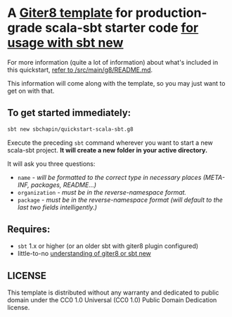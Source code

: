 # A [Giter8 template](http://www.foundweekends.org/giter8/Combined+Pages.html#Usage) for production-grade scala-sbt starter code [for usage with sbt new](https://www.scala-sbt.org/1.x/docs/sbt-new-and-Templates.html) #

For more information (quite a lot of information) about what's included in this quickstart, [refer to /src/main/g8/README.md](https://github.com/sbchapin/quickstart-scala-sbt.g8/blob/master/src/main/g8/README.md).

This information will come along with the template, so you may just want to get on with that.


## To get started immediately: ##

```bash
sbt new sbchapin/quickstart-scala-sbt.g8
```

Execute the preceding `sbt` command wherever you want to start a new scala-sbt project.  **It will create a new folder in your active directory.**

It will ask you three questions:

- `name` - _will be formatted to the correct type in necessary places (META-INF, packages, README...)_
- `organization` - _must be in the reverse-namespace format._
- `package` - _must be in the reverse-namespace format (will default to the last two fields intelligently.)_


## Requires: ##

- `sbt` 1.x or higher (or an older sbt with giter8 plugin configured)
- little-to-no [understanding of giter8 or sbt new](https://www.scala-sbt.org/1.x/docs/sbt-new-and-Templates.html)

## LICENSE ##
This template is distributed without any warranty and dedicated to public domain under the CC0 1.0 Universal (CC0 1.0) Public Domain Dedication license.
